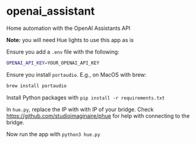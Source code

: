 # openai_assistant
Home automation with the OpenAI Assistants API

**Note:** you will need Hue lights to use this app as is

Ensure you add a `.env` file with the following:

```bash
OPENAI_API_KEY=YOUR_OPENAI_API_KEY
```

Ensure you install `portaudio`. E.g., on MacOS with brew:

```bash
brew install portaudio
```

Install Python packages with `pip install -r requirements.txt`

In `hue.py`, replace the IP with with IP of your bridge. Check https://github.com/studioimaginaire/phue for help with connecting to the bridge.

Now run the app with `python3 hue.py`